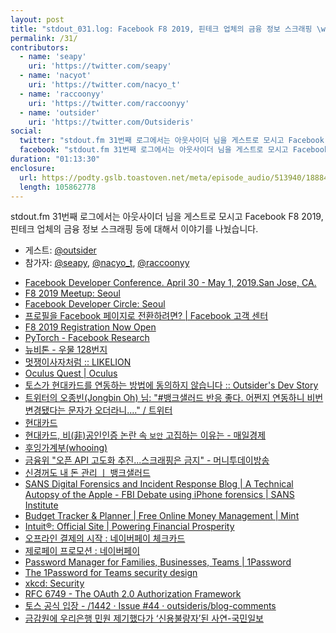 ```yaml
---
layout: post
title: "stdout_031.log: Facebook F8 2019, 핀테크 업체의 금융 정보 스크래핑 \w outsider"
permalink: /31/
contributors:
  - name: 'seapy'
    uri: 'https://twitter.com/seapy'
  - name: 'nacyot'
    uri: 'https://twitter.com/nacyo_t'
  - name: 'raccoonyy'
    uri: 'https://twitter.com/raccoonyy'
  - name: 'outsider'
    uri: 'https://twitter.com/Outsideris'
social:
  twitter: "stdout.fm 31번째 로그에서는 아웃사이더 님을 게스트로 모시고 Facebook F8 2019, 핀테크 업체의 금융 정보 스크래핑 등에 대해서 이야기를 나눴습니다. #stdoutfm"
  facebook: "stdout.fm 31번째 로그에서는 아웃사이더 님을 게스트로 모시고 Facebook F8 2019, 핀테크 업체의 금융 정보 스크래핑 등에 대해서 이야기를 나눴습니다."
duration: "01:13:30"
enclosure:
  url: https://podty.gslb.toastoven.net/meta/episode_audio/513940/188843_1558651794453.mp3
  length: 105862778
---
```


stdout.fm 31번째 로그에서는 아웃사이더 님을 게스트로 모시고 Facebook F8 2019, 핀테크 업체의 금융 정보 스크래핑 등에 대해서 이야기를 나눴습니다.

* 게스트: [@outsider][out]
* 참가자: [@seapy][sea], [@nacyo_t][nac], [@raccoonyy][rac]

[sea]: https://twitter.com/seapy
[nac]: https://twitter.com/nacyo_t
[rac]: https://twitter.com/raccoonyy
[out]: https://twitter.com/Outsideris

* [Facebook Developer Conference. April 30 - May 1, 2019.San Jose, CA.](https://www.f8.com/)
* [F8 2019 Meetup: Seoul](https://f8seoul2019.splashthat.com/)
* [Facebook Developer Circle: Seoul](https://www.facebook.com/groups/DevCSeoul/)
* [프로필을 Facebook 페이지로 전환하려면? \| Facebook 고객 센터](https://www.facebook.com/help/116067818477568?helpref=faq_content)
* [F8 2019 Registration Now Open](https://developers.facebook.com/blog/post/2019/02/20/f8-2019-registration-now-open/)
* [PyTorch - Facebook Research](https://research.fb.com/downloads/pytorch/)
* [뉴비톤 - 우물 128번지](https://www.facebook.com/cowx2ater/photos/a.156948108323045/318858575465330/)
* [멋쟁이사자처럼 :: LIKELION](https://likelion.net/)
* [Oculus Quest \| Oculus](https://www.oculus.com/quest/)
* [토스가 현대카드를 연동하는 방법에 동의하지 않습니다 :: Outsider's Dev Story](https://blog.outsider.ne.kr/1442)
* [트위터의 오종빈(Jongbin Oh) 님: "#뱅크샐러드 반응 좋다. 어쩐지 연동하니 비번 변경됐다는 문자가 오더라니...." / 트위터](https://twitter.com/ohyecloudy/status/1128894471419170816)
* [현대카드](https://www.hyundaicard.com/index.jsp)
* [현대카드, 비(非)공인인증 논란 속 `보안` 고집하는 이유는 - 매일경제](https://www.mk.co.kr/news/economy/view/2013/07/607452/)
* [후잉가계부(whooing)](https://whooing.com/)
* [금융위 "오픈 API 고도화 추진...스크래핑은 금지" - 머니투데이방송](http://news.mtn.co.kr/newscenter/news_viewer.mtn?gidx=2019022111350252625)
* [신경꺼도 내 돈 관리 ㅣ 뱅크샐러드](https://banksalad.com/)
* [SANS Digital Forensics and Incident Response Blog \| A Technical Autopsy of the Apple - FBI Debate using iPhone forensics \| SANS Institute](https://digital-forensics.sans.org/blog/2016/02/23/iphone-forensics-separating-the-facts-from-fiction-a-technical-autopsy-of-the-apple-fbi-debate)
* [Budget Tracker & Planner \| Free Online Money Management \| Mint](https://www.mint.com/)
* [Intuit®: Official Site \| Powering Financial Prosperity‎](https://www.intuit.com/)
* [오프라인 결제의 시작 : 네이버페이 체크카드](https://campaign.naver.com/ncard/)
* [제로페이 프로모션 : 네이버페이](https://campaign.naver.com/npay/zeropay_preopen/)
* [Password Manager for Families, Businesses, Teams \| 1Password](https://1password.com/)
* [The 1Password for Teams security design](https://1password.com/teams/white-paper)
* [xkcd: Security](https://xkcd.com/538/)
* [RFC 6749 - The OAuth 2.0 Authorization Framework](https://tools.ietf.org/html/rfc6749)
* [토스 공식 입장 - /1442 · Issue #44 · outsideris/blog-comments](https://github.com/outsideris/blog-comments/issues/44#issuecomment-493667006)
* [금감원에 우리은행 민원 제기했다가 ‘신용불량자’된 사연-국민일보](http://news.kmib.co.kr/article/view.asp?arcid=0013329544&code=61121211&cp=nv)
